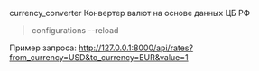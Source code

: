 currency_converter Конвертер валют на основе данных ЦБ РФ

>configurations 
>--reload 

Пример запроса:
http://127.0.0.1:8000/api/rates?from_currency=USD&to_currency=EUR&value=1
